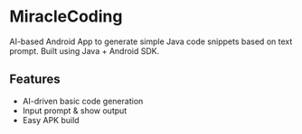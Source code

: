 # MiracleCoding

AI-based Android App to generate simple Java code snippets based on text prompt. Built using Java + Android SDK.

## Features
- AI-driven basic code generation
- Input prompt & show output
- Easy APK build
